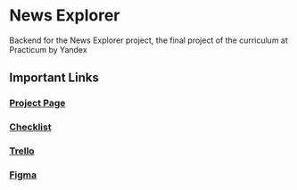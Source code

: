 # News Explorer
Backend for the News Explorer project, the final project of the curriculum at Practicum by Yandex


## Important Links

### [Project Page](https://practicum.yandex.com/learn/web/courses/01d7371d-0a84-4d7d-97a3-84c9a2601943/sprints/4271/topics/4324609a-2c59-4537-b130-6c3d0ccf68ff/lessons/94561dfe-d108-41ec-896a-b5124fb563d0/)
### [Checklist](https://code.s3.yandex.net/web-developer/static/web-diploma-criteria-en/index.html#)
### [Trello](https://trello.com/b/xUrDxii4/final-project)
### [Figma](https://www.figma.com/file/z1bxDn7eBEDlsDhnZ9dtin/Your-Final-Project?node-id=0%3A1)
